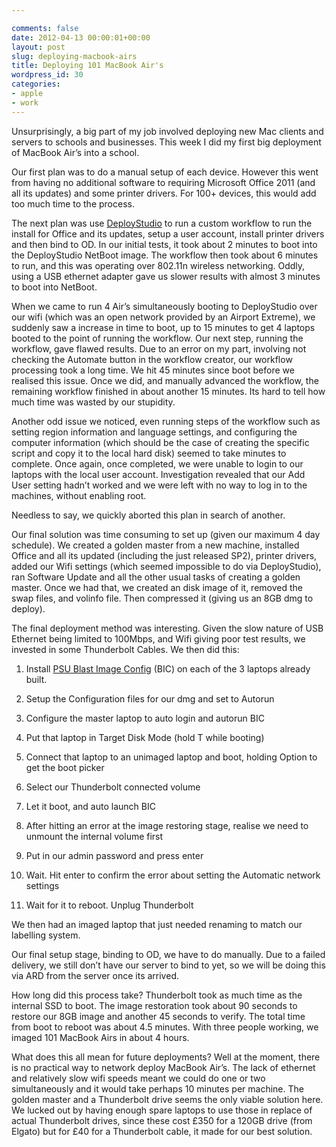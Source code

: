 ```yaml
---

comments: false
date: 2012-04-13 00:00:01+00:00
layout: post
slug: deploying-macbook-airs
title: Deploying 101 MacBook Air's
wordpress_id: 30
categories:
- apple
- work
---
```


Unsurprisingly, a big part of my job involved deploying new Mac clients and servers to schools and businesses. This week I did my first big deployment of MacBook Air’s into a school.

Our first plan was to do a manual setup of each device. However this went from having no additional software to requiring Microsoft Office 2011 (and all its updates) and some printer drivers. For 100+ devices, this would add too much time to the process.

The next plan was use [DeployStudio](http://www.deploystudio.com) to run a custom workflow to run the install for Office and its updates, setup a user account, install printer drivers and then bind to OD. In our initial tests, it took about 2 minutes to boot into the DeployStudio NetBoot image. The workflow then took about 6 minutes to run, and this was operating over 802.11n wireless networking. Oddly, using a USB ethernet adapter gave us slower results with almost 3 minutes to boot into NetBoot.

When we came to run 4 Air’s simultaneously booting to DeployStudio over our wifi (which was an open network provided by an Airport Extreme), we suddenly saw a increase in time to boot, up to 15 minutes to get 4 laptops booted to the point of running the workflow. Our next step, running the workflow, gave flawed results. Due to an error on my part, involving not checking the Automate button in the workflow creator, our workflow processing took a long time. We hit 45 minutes since boot before we realised this issue. Once we did, and manually advanced the workflow, the remaining workflow finished in about another 15 minutes. Its hard to tell how much time was wasted by our stupidity.

Another odd issue we noticed, even running steps of the workflow such as setting region information and language settings, and configuring the computer information (which should be the case of creating the specific script and copy it to the local hard disk) seemed to take minutes to complete. Once again, once completed, we were unable to login to our laptops with the local user account. Investigation revealed that our Add User setting hadn’t worked and we were left with no way to log in to the machines, without enabling root.

Needless to say, we quickly aborted this plan in search of another.

Our final solution was time consuming to set up (given our maximum 4 day schedule). We created a golden master from a new machine, installed Office and all its updated (including the just released SP2), printer drivers, added our Wifi settings (which seemed impossible to do via DeployStudio), ran Software Update and all the other usual tasks of creating a golden master. Once we had that, we created an disk image of it, removed the swap files, and volinfo file. Then compressed it (giving us an 8GB dmg to deploy).

The final deployment method was interesting. Given the slow nature of USB Ethernet being limited to 100Mbps, and Wifi giving poor test results, we invested in some Thunderbolt Cables. We then did this:   

1. Install [PSU Blast Image Config](http://clc.its.psu.edu/UnivServices/itadmins/mac/blastimageconfig) (BIC) on each of the 3 laptops already built.   

2. Setup the Configuration files for our dmg and set to Autorun   

3. Configure the master laptop to auto login and autorun BIC   

4. Put that laptop in Target Disk Mode (hold T while booting)   

5. Connect that laptop to an unimaged laptop and boot, holding Option to get the boot picker   

6. Select our Thunderbolt connected volume   

7. Let it boot, and auto launch BIC   

8. After hitting an error at the image restoring stage, realise we need to unmount the internal volume first   

9. Put in our admin password and press enter   

10. Wait. Hit enter to confirm the error about setting the Automatic network settings   

11. Wait for it to reboot. Unplug Thunderbolt  

We then had an imaged laptop that just needed renaming to match our labelling system.

Our final setup stage, binding to OD, we have to do manually. Due to a failed delivery, we still don’t have our server to bind to yet, so we will be doing this via ARD from the server once its arrived.

How long did this process take? Thunderbolt took as much time as the internal SSD to boot. The image restoration took about 90 seconds to restore our 8GB image and another 45 seconds to verify. The total time from boot to reboot was about 4.5 minutes. With three people working, we imaged 101 MacBook Airs in about 4 hours.

What does this all mean for future deployments? Well at the moment, there is no practical way to network deploy MacBook Air’s. The lack of ethernet and relatively slow wifi speeds meant we could do one or two simultaneously and it would take perhaps 10 minutes per machine.
The golden master and a Thunderbolt drive seems the only viable solution here. We lucked out by having enough spare laptops to use those in replace of actual Thunderbolt drives, since these cost £350 for a 120GB drive (from Elgato) but for £40 for a Thunderbolt cable, it made for our best solution.
